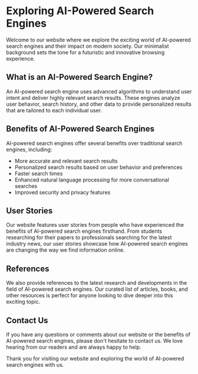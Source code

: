 <!--font:Inter-->

# Exploring AI-Powered Search Engines

Welcome to our website where we explore the exciting world of AI-powered search engines and their impact on modern society. Our minimalist background sets the tone for a futuristic and innovative browsing experience.

## What is an AI-Powered Search Engine?

An AI-powered search engine uses advanced algorithms to understand user intent and deliver highly relevant search results. These engines analyze user behavior, search history, and other data to provide personalized results that are tailored to each individual user.

## Benefits of AI-Powered Search Engines

AI-powered search engines offer several benefits over traditional search engines, including:

- More accurate and relevant search results
- Personalized search results based on user behavior and preferences
- Faster search times
- Enhanced natural language processing for more conversational searches
- Improved security and privacy features

## User Stories

Our website features user stories from people who have experienced the benefits of AI-powered search engines firsthand. From students researching for their papers to professionals searching for the latest industry news, our user stories showcase how AI-powered search engines are changing the way we find information online.

## References

We also provide references to the latest research and developments in the field of AI-powered search engines. Our curated list of articles, books, and other resources is perfect for anyone looking to dive deeper into this exciting topic.

## Contact Us

If you have any questions or comments about our website or the benefits of AI-powered search engines, please don't hesitate to contact us. We love hearing from our readers and are always happy to help.

Thank you for visiting our website and exploring the world of AI-powered search engines with us.

<!--

Write me content for website with wallpaper which alt text is:

"A wallpaper featuring an abstract illustration of an AI-powered search engine, with a minimalist and modern design."

The name/title of the page should not be 1:1 copy of the alt text but rather a real content of the website which is using this wallpaper.

- Use markdown format 
- Start with heading
- Heading should be short and concise
- The content should look like a real website 
- The website should not be about the wallpaper, wallpaper is just a related background
- Heading should be contain work "wallpaper" or "background"
- Include real sections like references, contact, user stories, etc. use things relevant to the page purpose.
- Feel free to use structure like headings, bullets, numbering, blockquotes, paragraphs, horizontal lines, etc.
- You can use formatting like bold or _italic_
- You can include UTF-8 emojis
- Links should be only #hash anchors (and you can refer to the document itself)
- Do not include images


---


# Discover the Power of AI-Powered Search Engines with Our Minimalist Wallpaper

Welcome to our website where we explore the world of AI-powered search engines and their impact on modern society. Our minimalist wallpaper featuring an abstract illustration of an AI-powered search engine is the perfect background for anyone interested in this fascinating topic.

## What is an AI-Powered Search Engine?

An AI-powered search engine is a search engine that uses artificial intelligence algorithms to provide more accurate and relevant search results. These algorithms analyze user behavior, search history, and other data to understand what users are looking for and deliver personalized results.

## The Benefits of AI-Powered Search Engines

AI-powered search engines offer several benefits over traditional search engines, including:

- More accurate and relevant search results
- Personalized search results based on user behavior and preferences
- Faster search times
- Improved natural language processing for more conversational searches
- Enhanced security and privacy features

## User Stories

Our website features user stories from people who have experienced the benefits of AI-powered search engines firsthand. From students researching for their papers to professionals searching for the latest industry news, our user stories showcase how AI-powered search engines are changing the way we find information online.

## References

We also provide references to the latest research and developments in the field of AI-powered search engines. Our curated list of articles, books, and other resources is perfect for anyone looking to dive deeper into this exciting topic.

## Contact Us

If you have any questions or comments about our website or the benefits of AI-powered search engines, please don't hesitate to contact us. We love hearing from our readers and are always happy to help.

Thank you for visiting our website and exploring the power of AI-powered search engines with us.


---


Heading should not include word "wallpaper". The website should not be about the wallpaper itself, wallpaper is just a related background, rewrite whole content.


---


# Discover the Future of Search with AI-Powered Engines

Welcome to our website where we explore the exciting world of AI-powered search engines and their impact on modern society. Our minimalist background featuring an abstract illustration of an AI-powered search engine sets the tone for a futuristic and innovative browsing experience.

## What is an AI-Powered Search Engine?

An AI-powered search engine uses advanced algorithms to understand user intent and deliver highly relevant search results. By analyzing user behavior, search history, and other data, these engines can provide personalized results that are tailored to each individual user.

## The Benefits of AI-Powered Search Engines

AI-powered search engines offer several benefits over traditional search engines, including:

- More accurate and relevant search results
- Personalized search results based on user behavior and preferences
- Faster search times
- Enhanced natural language processing for more conversational searches
- Improved security and privacy features

## User Stories

Our website features user stories from people who have experienced the benefits of AI-powered search engines firsthand. From students researching for their papers to professionals searching for the latest industry news, our user stories showcase how AI-powered search engines are changing the way we find information online.

## References

We also provide references to the latest research and developments in the field of AI-powered search engines. Our curated list of articles, books, and other resources is perfect for anyone looking to dive deeper into this exciting topic.

## Contact Us

If you have any questions or comments about our website or the benefits of AI-powered search engines, please don't hesitate to contact us. We love hearing from our readers and are always happy to help.

Thank you for visiting our website and exploring the future of search with us.


---


Heading is too long, rewrite whole content.


---


# The Power of AI-Powered Search Engines

Welcome to our website where we explore the exciting world of AI-powered search engines and their impact on modern society. Our minimalist background sets the tone for a futuristic and innovative browsing experience.

## What is an AI-Powered Search Engine?

An AI-powered search engine uses advanced algorithms to understand user intent and deliver highly relevant search results. By analyzing user behavior, search history, and other data, these engines can provide personalized results that are tailored to each individual user.

## Benefits of AI-Powered Search Engines

AI-powered search engines offer several benefits over traditional search engines, including:

- More accurate and relevant search results
- Personalized search results based on user behavior and preferences
- Faster search times
- Enhanced natural language processing for more conversational searches
- Improved security and privacy features

## User Stories

Our website features user stories from people who have experienced the benefits of AI-powered search engines firsthand. From students researching for their papers to professionals searching for the latest industry news, our user stories showcase how AI-powered search engines are changing the way we find information online.

## References

We also provide references to the latest research and developments in the field of AI-powered search engines. Our curated list of articles, books, and other resources is perfect for anyone looking to dive deeper into this exciting topic.

## Contact Us

If you have any questions or comments about our website or the benefits of AI-powered search engines, please don't hesitate to contact us. We love hearing from our readers and are always happy to help.

Thank you for visiting our website and exploring the power of AI-powered search engines with us.


---


Heading is too long, rewrite whole content.


---


# Exploring AI-Powered Search Engines

Welcome to our website where we explore the exciting world of AI-powered search engines and their impact on modern society. Our minimalist background sets the tone for a futuristic and innovative browsing experience.

## What is an AI-Powered Search Engine?

An AI-powered search engine uses advanced algorithms to understand user intent and deliver highly relevant search results. These engines analyze user behavior, search history, and other data to provide personalized results that are tailored to each individual user.

## Benefits of AI-Powered Search Engines

AI-powered search engines offer several benefits over traditional search engines, including:

- More accurate and relevant search results
- Personalized search results based on user behavior and preferences
- Faster search times
- Enhanced natural language processing for more conversational searches
- Improved security and privacy features

## User Stories

Our website features user stories from people who have experienced the benefits of AI-powered search engines firsthand. From students researching for their papers to professionals searching for the latest industry news, our user stories showcase how AI-powered search engines are changing the way we find information online.

## References

We also provide references to the latest research and developments in the field of AI-powered search engines. Our curated list of articles, books, and other resources is perfect for anyone looking to dive deeper into this exciting topic.

## Contact Us

If you have any questions or comments about our website or the benefits of AI-powered search engines, please don't hesitate to contact us. We love hearing from our readers and are always happy to help.

Thank you for visiting our website and exploring the world of AI-powered search engines with us.


---


Write me a Google font which is best fitting for the website.

Pick from the list:
- Barlow Condensed
- Orbitron
- Futura
- Open Sans
- Poppins
- Roboto
- IBM Plex Sans
- Playfair Display
- Dancing Script
- Great Vibes
- Inter
- Exo 2
- Lato
- Lobster
- Montserrat
- Alegreya
- Raleway


Write just the font name nothing else.


---


Inter

-->
